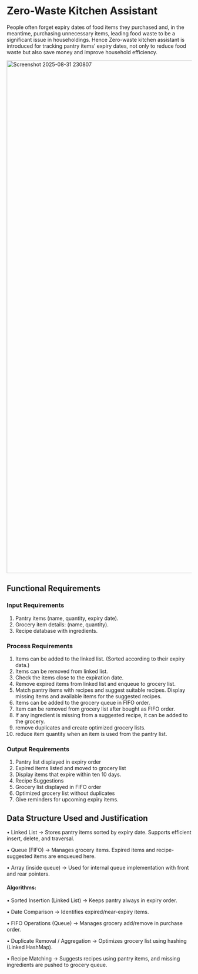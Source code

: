 
# Zero-Waste Kitchen Assistant

People often forget expiry dates of food items they purchased and, in the meantime, purchasing unnecessary items, leading food waste to be a significant issue in householdings. Hence Zero-waste kitchen assistant is introduced for tracking pantry items’ expiry dates, not only to reduce food waste but also save money and improve household efficiency.

<img width="1280" height="1392" alt="Screenshot 2025-08-31 230807" src="https://github.com/user-attachments/assets/e6a3e6ed-fd1c-45a7-91c9-1f15df215b58" />

##  Functional Requirements 

### Input Requirements 

1.	Pantry items (name, quantity, expiry date). 
2.	Grocery item details: (name, quantity).
3.	Recipe database with ingredients. 

### Process Requirements 

1.	Items can be added to the linked list. (Sorted according to their expiry data.)
2.	Items can be removed from linked list.
3.	Check the items close to the expiration date.
4.	Remove expired items from linked list and enqueue to grocery list.
5.	Match pantry items with recipes and suggest suitable recipes. Display missing items and available items for the suggested recipes.
6.	Items can be added to the grocery queue in FIFO order.
7.	Item can be removed from grocery list after bought as FIFO order.
8.	If any ingredient is missing from a suggested recipe, it can be added to the grocery. 
9.	remove duplicates and create optimized grocery lists.
10.	reduce item quantity when an item is used from the pantry list.

### Output Requirements 

1.	Pantry list displayed in expiry order
2.	Expired items listed and moved to grocery list
3.	Display items that expire within ten 10 days. 
4.	Recipe Suggestions
5.	Grocery list displayed in FIFO order
6.	Optimized grocery list without duplicates
7.	Give reminders for upcoming expiry items.

## Data Structure Used and Justification

•	Linked List → Stores pantry items sorted by expiry date. Supports efficient insert, delete, and traversal.

•	Queue (FIFO) → Manages grocery items. Expired items and recipe-suggested items are enqueued here.

•	Array (inside queue) → Used for internal queue implementation with front and rear pointers.

#### Algorithms:
    
•	Sorted Insertion (Linked List) → Keeps pantry always in expiry order.

•	Date Comparison → Identifies expired/near-expiry items.

•	FIFO Operations (Queue) → Manages grocery add/remove in purchase order.

•	Duplicate Removal / Aggregation → Optimizes grocery list using hashing (Linked HashMap).

•	Recipe Matching → Suggests recipes using pantry items, and missing ingredients are pushed to grocery queue.
